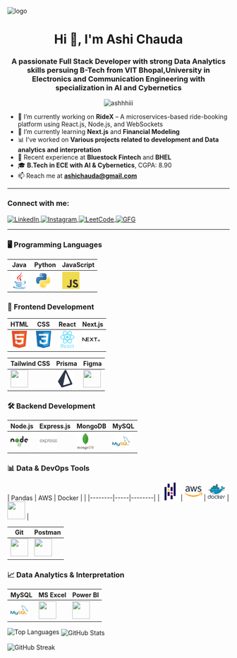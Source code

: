 ![logo](https://github.com/ashhhiii/ashhhiii/blob/main/github%20banner.png)

<h1 align="center">Hi 👋, I'm Ashi Chauda</h1>
<h3 align="center">A passionate Full Stack Developer with strong Data Analytics skills persuing B-Tech from VIT Bhopal,University in Electronics and Communication Engineering with specialization in AI and Cybernetics </h3>

<p align="center">
  <img src="https://komarev.com/ghpvc/?username=ashhhiii&label=Profile%20views&color=0e75b6&style=flat" alt="ashhhiii" />
</p>

- 🔭 I’m currently working on **RideX** – A microservices-based ride-booking platform using React.js, Node.js, and WebSockets  
- 🌱 I’m currently learning **Next.js** and **Financial Modeling**  
- 📊 I’ve worked on **Various projects related to development and Data analytics and interpretation**  
- 💼 Recent experience at **Bluestock Fintech** and **BHEL**  
- 🎓 **B.Tech in ECE with AI & Cybernetics**, CGPA: 8.90 
- 📫 Reach me at **ashichauda@gmail.com**  

---

<h3 align="left">Connect with me:</h3>
<p align="left">
  <a href="https://linkedin.com/in/ashi-chauda-527b67251" target="blank">
    <img align="center" src="https://raw.githubusercontent.com/rahuldkjain/github-profile-readme-generator/master/src/images/icons/Social/linked-in-alt.svg" alt="LinkedIn" height="30" width="40" />
  </a>
  <a href="https://instagram.com/ashii.2410" target="blank">
    <img align="center" src="https://raw.githubusercontent.com/rahuldkjain/github-profile-readme-generator/master/src/images/icons/Social/instagram.svg" alt="Instagram" height="30" width="40" />
  </a>
  <a href="https://www.leetcode.com/ashii24" target="blank">
    <img align="center" src="https://raw.githubusercontent.com/rahuldkjain/github-profile-readme-generator/master/src/images/icons/Social/leet-code.svg" alt="LeetCode" height="30" width="40" />
  </a>
  <a href="https://auth.geeksforgeeks.org/user/ashicheupl" target="blank">
    <img align="center" src="https://raw.githubusercontent.com/rahuldkjain/github-profile-readme-generator/master/src/images/icons/Social/geeks-for-geeks.svg" alt="GFG" height="30" width="40" />
  </a>
</p>

---


### 🖥️ Programming Languages

| Java | Python | JavaScript |
|------|--------|------------|
| <img src="https://raw.githubusercontent.com/devicons/devicon/master/icons/java/java-original.svg" width="40" height="40"/> | <img src="https://raw.githubusercontent.com/devicons/devicon/master/icons/python/python-original.svg" width="40" height="40"/> | <img src="https://raw.githubusercontent.com/devicons/devicon/master/icons/javascript/javascript-original.svg" width="40" height="40"/> |

### 🎨 Frontend Development

| HTML | CSS | React | Next.js |
|------|-----|-------|---------|
| <img src="https://raw.githubusercontent.com/devicons/devicon/master/icons/html5/html5-original.svg" width="40" height="40"/> | <img src="https://raw.githubusercontent.com/devicons/devicon/master/icons/css3/css3-original.svg" width="40" height="40"/> | <img src="https://raw.githubusercontent.com/devicons/devicon/master/icons/react/react-original-wordmark.svg" width="40" height="40"/> | <img src="https://raw.githubusercontent.com/devicons/devicon/master/icons/nextjs/nextjs-original-wordmark.svg" width="40" height="40" style="background-color:white;"/> |

| Tailwind CSS | Prisma | Figma |
|--------------|--------|-------|
| <img src="https://www.vectorlogo.zone/logos/tailwindcss/tailwindcss-icon.svg" width="40" height="40"/> | <img src="https://raw.githubusercontent.com/devicons/devicon/master/icons/prisma/prisma-original.svg" width="40" height="40"/> | <img src="https://www.vectorlogo.zone/logos/figma/figma-icon.svg" width="40" height="40"/> |

### 🛠️ Backend Development

| Node.js | Express.js | MongoDB | MySQL |
|---------|------------|---------|--------|
| <img src="https://raw.githubusercontent.com/devicons/devicon/master/icons/nodejs/nodejs-original-wordmark.svg" width="40" height="40"/> | <img src="https://raw.githubusercontent.com/devicons/devicon/master/icons/express/express-original-wordmark.svg" width="40" height="40"/> | <img src="https://raw.githubusercontent.com/devicons/devicon/master/icons/mongodb/mongodb-original-wordmark.svg" width="40" height="40"/> | <img src="https://raw.githubusercontent.com/devicons/devicon/master/icons/mysql/mysql-original-wordmark.svg" width="40" height="40"/> |

### 📊 Data & DevOps Tools

| Pandas | AWS | Docker |  |
|--------|-----|--------|
| <img src="https://raw.githubusercontent.com/devicons/devicon/master/icons/pandas/pandas-original.svg" width="40" height="40"/> | <img src="https://raw.githubusercontent.com/devicons/devicon/master/icons/amazonwebservices/amazonwebservices-original-wordmark.svg" width="40" height="40"/> | <img src="https://raw.githubusercontent.com/devicons/devicon/master/icons/docker/docker-original-wordmark.svg" width="40" height="40"/> | <img src="https://www.vectorlogo.zone/logos/kubernetes/kubernetes-icon.svg" width="40" height="40"/> |

| Git | Postman |
|-----|---------|
| <img src="https://www.vectorlogo.zone/logos/git-scm/git-scm-icon.svg" width="40" height="40"/> | <img src="https://www.vectorlogo.zone/logos/getpostman/getpostman-icon.svg" width="40" height="40"/> |

### 📈 Data Analytics & Interpretation

| MySQL | MS Excel | Power BI |
|-------|----------|----------|
| <img src="https://raw.githubusercontent.com/devicons/devicon/master/icons/mysql/mysql-original-wordmark.svg" width="40" height="40"/> | <img src="https://img.icons8.com/color/48/microsoft-excel-2019--v1.png" width="40" height="40"/> | <img src="https://img.icons8.com/color/48/power-bi.png" width="40" height="40"/> |



<p><img align="left" src="https://github-readme-stats.vercel.app/api/top-langs?username=ashhhiii&show_icons=true&locale=en&layout=compact" alt="Top Languages" /></p>

<p>&nbsp;<img align="center" src="https://github-readme-stats.vercel.app/api?username=ashhhiii&show_icons=true&locale=en" alt="GitHub Stats" /></p>

<p><img align="center" src="https://github-readme-streak-stats.herokuapp.com/?user=ashhhiii&" alt="GitHub Streak" /></p>
